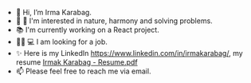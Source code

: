 - 👋 Hi, I’m Irma Karabag.
- 🦋 🌿 I'm interested in nature, harmony and solving problems.
- 📚 I'm currently working on a React project.
- 👩🏻‍ 💻 I am looking for a job.
- ✨ Here is my LinkedIn https://www.linkedin.com/in/irmakarabag/, my resume [Irmak Karabag - Resume.pdf](https://github.com/ikarabag1/ikarabag1/files/8344471/Irmak.Karabag.-.Resume.pdf)
- 📫 Please feel free to reach me via email.



<!---
ikarabag1/ikarabag1 is a ✨ special ✨ repository because its `README.md` (this file) appears on your GitHub profile.
You can click the Preview link to take a look at your changes.
--->
